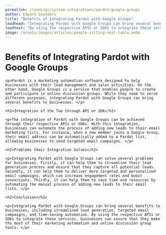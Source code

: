 ```yaml
---
permalink: /landings/system-integrations/pardot/google-groups
author: Edward Saunders
title: "Benefits of Integrating Pardot with Google Groups"
leadhead: "Integrating Pardot with Google Groups can bring several benefits to businesses, including streamlined lead generation, targeted email campaigns, and time-saving automation"
leadtext: "By using the respective APIs or SDKs to integrate these services, businesses can ensure that they make the most of their marketing automation and online discussion group tools."
image: /assets/images/articles/people-sitting-near-table.webp
---
```

<div class="arttext">
	<h1>Benefits of Integrating Pardot with Google Groups</h1>

	<p>Pardot is a marketing automation software designed to help businesses with their lead management and sales activities. On the other hand, Google Groups is a service that enables people to create and participate in online discussion groups. While they seem to serve different purposes, integrating Pardot with Google Groups can bring several benefits to businesses. </p>

	<h2>Integration of the Two through API or SDK</h2>

	<p>The integration of Pardot with Google Groups can be achieved through their respective APIs or SDKs. With this integration, businesses can automate the process of adding new leads to their email marketing lists. For instance, when a new member joins a Google Group, their email address can be automatically added to a Pardot list, allowing businesses to send targeted email campaigns. </p>

	<h2>Problems their Integration Solves</h2>

	<p>Integrating Pardot with Google Groups can solve several problems for businesses. Firstly, it can help them to streamline their lead generation process and ensure that they capture all potential leads. Secondly, it can help them to deliver more targeted and personalized email campaigns, which can increase engagement rates and boost conversions. Thirdly, it can help them to save time and resources by automating the manual process of adding new leads to their email lists. </p>

	<h2>Conclusion</h2>

	<p>Integrating Pardot with Google Groups can bring several benefits to businesses, including streamlined lead generation, targeted email campaigns, and time-saving automation. By using the respective APIs or SDKs to integrate these services, businesses can ensure that they make the most of their marketing automation and online discussion group tools. </p>

</div>